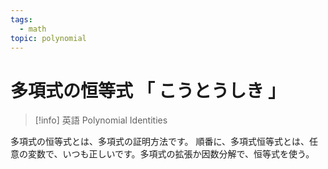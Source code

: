 ```yaml
---
tags:
  - math
topic: polynomial
---
```


# 多項式の恒等式 「 こうとうしき 」

> [!info] 英語
> Polynomial Identities

多項式の恒等式とは、多項式の証明方法です。
順番に、多項式恒等式とは、任意の変数で、いつも正しいです。多項式の拡張か因数分解で、恒等式を使う。
